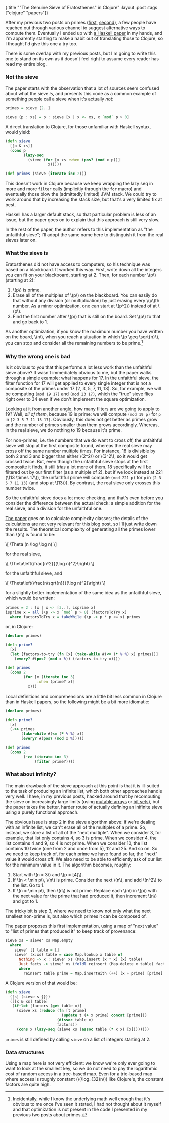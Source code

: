 {:title "\"The Genuine Sieve of Eratosthenes\" in Clojure"
 :layout :post
 :tags ["clojure" "papers"]}

After my previous two posts on primes ([first][primes1], [second][primes2]), a
few people have reached out through various channel to suggest alternative ways
to compute them. Eventually I ended up with [a Haskell paper][paper] in my
hands, and I'm apparently starting to make a habit out of translating those to
Clojure, so I thought I'd give this one a try too.

There is some overlap with my previous posts, but I'm going to write this one
to stand on its own as it doesn't feel right to assume every reader has read my
entire blog.

### Not the sieve

The paper starts with the observation that a lot of sources seem confused about
what the sieve _is_, and presents this code as a common example of something
people call a sieve when it's actually _not_:

```haskell
primes = sieve [2..]

sieve (p : xs) = p : sieve [x | x <- xs, x `mod` p > 0]
```

A direct translation to Clojure, for those unfamiliar with Haskell syntax,
would yield:

```clojure
(defn sieve
  [[p & xs]]
  (cons p
        (lazy-seq
          (sieve (for [x xs :when (pos? (mod x p))]
                   x)))))

(def primes (sieve (iterate inc 2)))
```

This doesn't work in Clojure because we keep wrapping the lazy seq in more and
more `filter` calls (implicitly through the `for` macro) and eventually those
blow the (admittedly limited) JVM stack. We could try to work around that by
increasing the stack size, but that's a very limited fix at best.

Haskell has a larger default stack, so that particular problem is less of an
issue, but the paper goes on to explain that this approach is still very slow.

In the rest of the paper, the author refers to this implementation as "the
unfaithful sieve"; I'll adopt the same name here to distinguish it from the
real sieves later on.

### What the sieve is

Eratosthenes did not have access to computers, so his technique was based on a
blackboard. It worked this way. First, write down all the integers you can fit
on your blackboard, starting at 2. Then, for each number \\(p\\) (starting at 2):

1. \\(p\\) is prime.
2. Erase all of the multiples of \\(p\\) on the blackboard. You can easily do
   that without any division (or multiplication) by just erasing every \\(p\\)th
   number. As a minor optimization, one can start at \\(p\^2\\) instead of at
   \\(p\\).
3. Find the first number after \\(p\\) that is still on the board. Set \\(p\\) to
   that and go back to 1.

As another optimization, if you know the maximum number you have written on the
board, \\(n\\), when you reach a situation in which \\(p \geq \sqrt{n}\\), you can
stop and consider all the remaining numbers to be prime.[^stop]

[^stop]: Incidentally, while I know the underlying math well enough that it's
obvious to me once I've seen it stated, I had not thought about it myself and
that optimization is not present in the code I presented in my previous two
posts about primes.

### Why the wrong one is bad

Is it obvious to you that this performs a lot less work than the unfaithful
sieve above? It wasn't immediately obvious to me, but the paper walks through a
simple example: what happens for 17. In the unfaithful sieve, the filter
function for 17 will get applied to every single integer that is not a
composite of the primes under 17 (2, 3, 5, 7, 11, 13). So, for example, we will
be computing `(mod 19 17)` and `(mod 23 17)`, which the "true" sieve flies
right over to 34 even if we don't implement the square optimization.

Looking at it from another angle, how many filters are we going to apply to 19?
Well, _all of them_, because 19 is prime: we will compute `(mod 19 p)` for `p`
in `[2 3 5 7 11 13 17]`. Obviously, this does not get better as primes grow and
the number of primes smaller than them grows accordingly. Whereas, in the real
sieve, we do nothing to 19 because it's prime.

For non-primes, i.e. the numbers that we do want to cross off, the unfaithful
sieve will stop at the first composite found, whereas the real sieve may cross
off the same number multiple times. For instance, 18 is divisible by both 2 and
3 and bigger than either \\(2\^2\\) or \\(3\^2\\), so it would get crossed twice.
But, even though the unfaithful sieve stops at the first composite it finds, it
still _tries_ a lot more of them. 18 specifically will be filtered out by our
first filter (as a multiple of 2), but if we look instead at 221 (\\(13 \times
17\\)), the unfaithful prime will compute `(mod 221 p)` for `p` in `[2 3 5 7 11
13]` (and stop at \\(13\\)). By contrast, the real sieve only crosses this number
twice.

So the unfaithful sieve does a lot more checking, and that's even before you
consider the difference between the actual check: a simple addition for the
real sieve, and a division for the unfaithful one.

[The paper][paper] goes on to calculate complexity classes; the details of the
calculations are not very relevant for this blog post, so I'll just write down
the results. The theoretical complexity of generating all the primes lower than
\\(n\\) is found to be:

\\[
\Theta (n \log \log n)
\\]

for the real sieve,

\\[
\Theta\left(\frac{n\^2}{(\log n)^2}\right)
\\]

for the unfaithful sieve, and

\\[
\Theta\left(\frac{n\sqrt{n}}{(\log n)^2}\right)
\\]

for a slightly better implementation of the same idea as the unfaithful sieve,
which would be written:

```haskell
primes = 2 : [x | x <- [3..], isprime x]
isprime x = all (\p -> x `mod` p > 0) (factorsToTry x)
  where factorsToTry x = takeWhile (\p -> p * p <= x) primes
```

or, in Clojure:

```clojure
(declare primes)

(defn prime?
  [x]
  (let [factors-to-try (fn [x] (take-while #(<= (* % %) x) primes))]
    (every? #(pos? (mod x %)) (factors-to-try x))))

(def primes
  (cons 2
        (for [x (iterate inc 3)
              :when (prime? x)]
          x)))
```

Local definitions and comprehensions are a little bit less common in Clojure
than in Haskell papers, so the following might be a bit more idiomatic:

```clojure
(declare primes)

(defn prime?
  [x]
  (->> primes
       (take-while #(<= (* % %) x))
       (every? #(pos? (mod x %)))))

(def primes
  (cons 2
        (->> (iterate inc 3)
             (filter prime?))))
```

### What about infinity?

The main drawback of the sieve approach at this point is that it is ill-suited
to the task of producing an infinite list, which both other approaches handle
very well. I have, in my previous posts, hacked around that by recomputing
the sieve on increasingly large limits (using [mutable arrays][primes1] or [bit
sets][primes2]), but the paper takes the better, harder route of actually
defining an inifinite sieve using a purely functional approach.

The obvious issue is step 2 in the sieve algorithm above: if we're dealing with
an infinite list, we can't erase all of the multiples of a prime. So, instead,
we store a list of all of the "next multiple". When we consider 3, for example,
that list only contains 4, so 3 is prime. When we consider 4, the list contains
4 and 9, so 4 is not prime. When we consider 10, the list contains 10 twice
(one from 2 and once from 5), 12 and 25. And so on. So we need to keep track
of, for each prime we have found so far, the "next" value it would cross off.
We also need to be able to efficiently ask of our list for the minimum value in
it. The algorithm becomes, roughly:

1. Start with \\(n = 3\\) and \\(p = [4]\\).
2. If \\(n < \min p\\), \\(n\\) is prime. Consider the next \\(n\\), and add \\(n^2\\)
   to the list. Go to 1.
3. If \\(n = \min p\\), then \\(n\\) is not prime. Replace each \\(n\\) in \\(p\\) with
   the next value for the prime that had produced it, then increment \\(n\\) and
   got to 1.

The tricky bit is step 3, where we need to know not only what the next smallest
non-prime is, but also which primes it can be composed of.

The paper proposes this first implementation, using a map of "next value" to
"list of primes that produced it" to keep track of provenance:

```haskell
sieve xs = sieve' xs Map.empty
  where
    sieve' [] table = []
    sieve' (x:xs) table = case Map.lookup x table of
      Nothing -> x : sieve' xs (Map.insert (x * x) [x] table)
      Just facts -> sieve' xs (foldl reinsert (Map.delete x table) facts)
      where
        reinsert table prime = Map.insertWith (++) (x + prime) [prime] table
```

A Clojure version of that would be:

```clojure
(defn sieve
  ([s] (sieve s {}))
  ([[x & xs] table]
   (if-let [factors (get table x)]
     (sieve xs (reduce (fn [t prime]
                         (update t (+ x prime) concat [prime]))
                       (dissoc table x)
                       factors))
     (cons x (lazy-seq (sieve xs (assoc table (* x x) [x])))))))
```

`primes` is still defined by calling `sieve` on a list of integers starting at
2.

### Data structures

Using a map here is not very efficient: we know we're only ever going to want
to look at the smallest key, so we do not need to pay the logarithmic cost of
random access in a tree-based map. Even for a trie-based map where access is
roughly constant (\\(\log_{32}n\\)) like Clojure's, the constant factors are
quite high.


[primes1]: /posts/2021-11-07-clj-primes
[primes2]: /posts/2021-11-28-clj-primes-2
[paper]: https://www.cs.hmc.edu/~oneill/papers/Sieve-JFP.pdf
